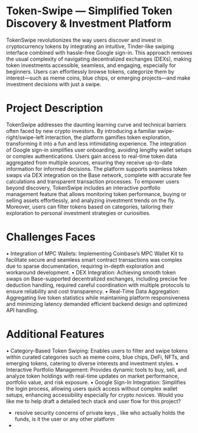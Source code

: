 # Token-Swipe — Simplified Token Discovery & Investment Platform
TokenSwipe revolutionizes the way users discover and invest in cryptocurrency tokens by integrating an intuitive, Tinder-like swiping interface combined with hassle-free Google sign-in. This approach removes the usual complexity of navigating decentralized exchanges (DEXs), making token investments accessible, seamless, and engaging, especially for beginners. Users can effortlessly browse tokens, categorize them by interest—such as meme coins, blue chips, or emerging projects—and make investment decisions with just a swipe.

 # Project Description
TokenSwipe addresses the daunting learning curve and technical barriers often faced by new crypto investors. By introducing a familiar swipe-right/swipe-left interaction, the platform gamifies token exploration, transforming it into a fun and less intimidating experience. The integration of Google sign-in simplifies user onboarding, avoiding lengthy wallet setups or complex authentications.
Users gain access to real-time token data aggregated from multiple sources, ensuring they receive up-to-date information for informed decisions. The platform supports seamless token swaps via DEX integration on the Base network, complete with accurate fee calculations and transparent transaction processes.
To empower users beyond discovery, TokenSwipe includes an interactive portfolio management feature that allows monitoring token performance, buying or selling assets effortlessly, and analyzing investment trends on the fly. Moreover, users can filter tokens based on categories, tailoring their exploration to personal investment strategies or curiosities.


# Challenges Faces
•	Integration of MPC Wallets: Implementing Coinbase’s MPC Wallet Kit to facilitate secure and seamless smart contract transactions was complex due to sparse documentation, requiring in-depth exploration and workaround development.
•	DEX Integration: Achieving smooth token swaps on Base-supported decentralized exchanges, including precise fee deduction handling, required careful coordination with multiple protocols to ensure reliability and cost transparency.
•	Real-Time Data Aggregation: Aggregating live token statistics while maintaining platform responsiveness and minimizing latency demanded efficient backend design and optimized API handling.


# Additional Features
•	Category-Based Token Swiping: Enables users to filter and swipe tokens within curated categories such as meme coins, blue chips, DeFi, NFTs, and emerging tokens, catering to diverse interests and investment styles.
•	Interactive Portfolio Management: Provides dynamic tools to buy, sell, and analyze token holdings with real-time updates on market performance, portfolio value, and risk exposure.
•	Google Sign-In Integration: Simplifies the login process, allowing users quick access without complex wallet setups, enhancing accessibility especially for crypto novices.
Would you like me to help draft a detailed tech stack and user flow for this project?


- resolve security concerns of private keys , like who actually holds the funds, is it the user or any other platform
- 
